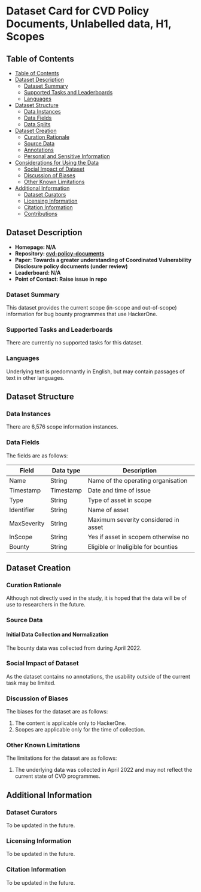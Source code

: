 # Dataset Card for CVD Policy Documents, Unlabelled data, H1, Scopes

## Table of Contents
- [Table of Contents](#table-of-contents)
- [Dataset Description](#dataset-description)
  - [Dataset Summary](#dataset-summary)
  - [Supported Tasks and Leaderboards](#supported-tasks-and-leaderboards)
  - [Languages](#languages)
- [Dataset Structure](#dataset-structure)
  - [Data Instances](#data-instances)
  - [Data Fields](#data-fields)
  - [Data Splits](#data-splits)
- [Dataset Creation](#dataset-creation)
  - [Curation Rationale](#curation-rationale)
  - [Source Data](#source-data)
  - [Annotations](#annotations)
  - [Personal and Sensitive Information](#personal-and-sensitive-information)
- [Considerations for Using the Data](#considerations-for-using-the-data)
  - [Social Impact of Dataset](#social-impact-of-dataset)
  - [Discussion of Biases](#discussion-of-biases)
  - [Other Known Limitations](#other-known-limitations)
- [Additional Information](#additional-information)
  - [Dataset Curators](#dataset-curators)
  - [Licensing Information](#licensing-information)
  - [Citation Information](#citation-information)
  - [Contributions](#contributions)

## Dataset Description

- **Homepage: N/A**
- **Repository: [cvd-policy-documents](https://github.com/walshe96/cvd-policy-documents)**
- **Paper: Towards a greater understanding of Coordinated Vulnerability Disclosure policy documents (under review)**
- **Leaderboard: N/A**
- **Point of Contact: Raise issue in repo**

### Dataset Summary

This dataset provides the current scope (in-scope and out-of-scope) information for bug bounty programmes that use HackerOne.

### Supported Tasks and Leaderboards

There are currently no supported tasks for this dataset. 

### Languages

Underlying text is predomnantly in English, but may contain passages of text in other languages. 

## Dataset Structure

### Data Instances

There are 6,576 scope information instances.

### Data Fields

The fields are as follows:

| Field      | Data type | Description |
| ----------- | ----------- | ----------- |
| Name | String | Name of the operating organisation |
| Timestamp | Timestamp | Date and time of issue |
| Type | String | Type of asset in scope |
| Identifier | String | Name of asset |
| MaxSeverity | String | Maximum severity considered in asset |
| InScope | String | Yes if asset in scopem otherwise no |
| Bounty | String | Eligible or Ineligible for bounties |


## Dataset Creation

### Curation Rationale
Although not directly used in the study, it is hoped that the data will be of use to researchers in the future.

### Source Data

#### Initial Data Collection and Normalization

The bounty data was collected from during April 2022.

### Social Impact of Dataset
As the dataset contains no annotations, the usability outside of the current task may be limited. 


### Discussion of Biases

The biases for the dataset are as follows:

1. The content is applicable only to HackerOne.
2. Scopes are applicable only for the time of collection.

### Other Known Limitations

The limitations for the dataset are as follows:

1. The underlying data was collected in April 2022 and may not reflect the current state of CVD programmes.

## Additional Information

### Dataset Curators

To be updated in the future.

### Licensing Information

To be updated in the future.

### Citation Information

To be updated in the future.
